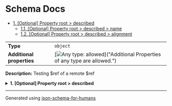 # Schema Docs

- [1. [Optional] Property root > described](#described)
  - [1.1. [Optional] Property root > described > name](#described_name)
  - [1.2. [Optional] Property root > described > alignment](#described_alignment)

|                           |                                                                                                                                 |
| ------------------------- | ------------------------------------------------------------------------------------------------------------------------------- |
| **Type**                  | `object`                                                                                                                        |
| **Additional properties** | [![Any type: allowed](https://img.shields.io/badge/Any%20type-allowed-green)]("Additional Properties of any type are allowed.") |

**Description:** Testing $ref of a remote $ref

<details>
<summary>
<strong> <a name="described"></a>1. [Optional] Property root > described</strong>  

</summary>
<blockquote>

|                           |                                                                                                                      |
| ------------------------- | -------------------------------------------------------------------------------------------------------------------- |
| **Type**                  | `object`                                                                                                             |
| **Additional properties** | [![Not allowed](https://img.shields.io/badge/Not%20allowed-red)]("Additional Properties not allowed.")               |
| **Defined in**            | https://raw.githubusercontent.com/coveooss/json-schema-for-humans/main/docs/examples/cases/description_from_ref.json |

<details>
<summary>
<strong> <a name="described_name"></a>1.1. [Optional] Property root > described > name</strong>  

</summary>
<blockquote>

|                |                             |
| -------------- | --------------------------- |
| **Type**       | `string`                    |
| **Defined in** | #/definitions/filled_string |

**Description:** a filled string

| Restrictions   |   |
| -------------- | - |
| **Min length** | 1 |

</blockquote>
</details>

<details>
<summary>
<strong> <a name="described_alignment"></a>1.2. [Optional] Property root > described > alignment</strong>  

</summary>
<blockquote>

|                        |                         |
| ---------------------- | ----------------------- |
| **Type**               | `string`                |
| **Same definition as** | [name](#described_name) |

**Description:** a filled string

</blockquote>
</details>

</blockquote>
</details>

----------------------------------------------------------------------------------------------------------------------------
Generated using [json-schema-for-humans](https://github.com/coveooss/json-schema-for-humans)